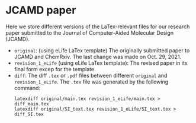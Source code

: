 JCAMD paper
===========
Here we store different versions of the LaTex-relevant files for our research paper submitted to the Journal of Computer-Aided Molecular Design (JCAMD).
- `original`: (using eLife LaTex template) The originally submitted paper  to JCAMD and ChemRxiv. The last change was made on Oct. 29, 2021. 
- `revision_1_eLife` (using eLife LaTex template): The revised paper in its final form excep for the template.
- `diff`: The diff `.tex` or `.pdf` files between different `original` and `revision_1_eLife`. The `.tex` file was generated by the following command:
  ```
  latexdiff original/main.tex revision_1_eLife/main.tex > diff_main.tex
  latexdiff original/SI_text.tex revision_1_eLife/SI_text.tex > diff_SI.tex
  ```